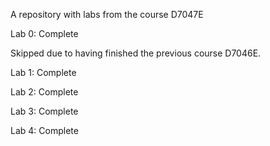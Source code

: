 A repository with labs from the course D7047E


Lab 0: Complete

Skipped due to having finished the previous course D7046E.

Lab 1: Complete

Lab 2: Complete

Lab 3: Complete

Lab 4: Complete
